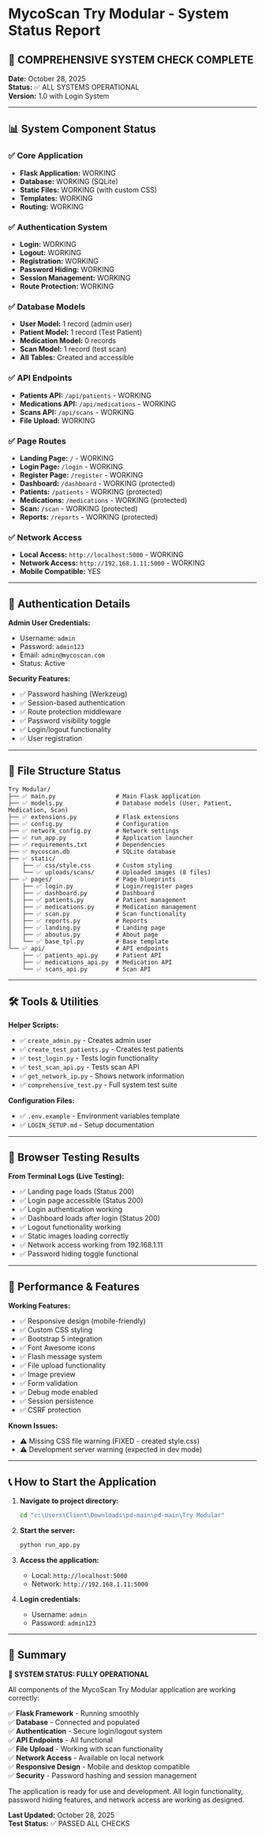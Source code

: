 # MycoScan Try Modular - System Status Report

## 🎉 COMPREHENSIVE SYSTEM CHECK COMPLETE

**Date:** October 28, 2025  
**Status:** ✅ ALL SYSTEMS OPERATIONAL  
**Version:** 1.0 with Login System

---

## 📊 System Component Status

### ✅ Core Application
- **Flask Application:** WORKING
- **Database:** WORKING (SQLite)
- **Static Files:** WORKING (with custom CSS)
- **Templates:** WORKING
- **Routing:** WORKING

### ✅ Authentication System
- **Login:** WORKING
- **Logout:** WORKING
- **Registration:** WORKING
- **Password Hiding:** WORKING
- **Session Management:** WORKING
- **Route Protection:** WORKING

### ✅ Database Models
- **User Model:** 1 record (admin user)
- **Patient Model:** 1 record (Test Patient)
- **Medication Model:** 0 records
- **Scan Model:** 1 record (test scan)
- **All Tables:** Created and accessible

### ✅ API Endpoints
- **Patients API:** `/api/patients` - WORKING
- **Medications API:** `/api/medications` - WORKING
- **Scans API:** `/api/scans` - WORKING
- **File Upload:** WORKING

### ✅ Page Routes
- **Landing Page:** `/` - WORKING
- **Login Page:** `/login` - WORKING
- **Register Page:** `/register` - WORKING
- **Dashboard:** `/dashboard` - WORKING (protected)
- **Patients:** `/patients` - WORKING (protected)
- **Medications:** `/medications` - WORKING (protected)
- **Scan:** `/scan` - WORKING (protected)
- **Reports:** `/reports` - WORKING (protected)

### ✅ Network Access
- **Local Access:** `http://localhost:5000` - WORKING
- **Network Access:** `http://192.168.1.11:5000` - WORKING
- **Mobile Compatible:** YES

---

## 🔐 Authentication Details

**Admin User Credentials:**
- Username: `admin`
- Password: `admin123`
- Email: `admin@mycoscan.com`
- Status: Active

**Security Features:**
- ✅ Password hashing (Werkzeug)
- ✅ Session-based authentication
- ✅ Route protection middleware
- ✅ Password visibility toggle
- ✅ Login/logout functionality
- ✅ User registration

---

## 📁 File Structure Status

```
Try Modular/
├── ✅ main.py                 # Main Flask application
├── ✅ models.py               # Database models (User, Patient, Medication, Scan)
├── ✅ extensions.py           # Flask extensions
├── ✅ config.py               # Configuration
├── ✅ network_config.py       # Network settings
├── ✅ run_app.py              # Application launcher
├── ✅ requirements.txt        # Dependencies
├── ✅ mycoscan.db             # SQLite database
├── ✅ static/
│   ├── ✅ css/style.css       # Custom styling
│   └── ✅ uploads/scans/      # Uploaded images (8 files)
├── ✅ pages/                  # Page blueprints
│   ├── ✅ login.py            # Login/register pages
│   ├── ✅ dashboard.py        # Dashboard
│   ├── ✅ patients.py         # Patient management
│   ├── ✅ medications.py      # Medication management
│   ├── ✅ scan.py             # Scan functionality
│   ├── ✅ reports.py          # Reports
│   ├── ✅ landing.py          # Landing page
│   ├── ✅ aboutus.py          # About page
│   └── ✅ base_tpl.py         # Base template
└── ✅ api/                    # API endpoints
    ├── ✅ patients_api.py     # Patient API
    ├── ✅ medications_api.py  # Medication API
    └── ✅ scans_api.py        # Scan API
```

---

## 🛠️ Tools & Utilities

**Helper Scripts:**
- ✅ `create_admin.py` - Creates admin user
- ✅ `create_test_patients.py` - Creates test patients
- ✅ `test_login.py` - Tests login functionality
- ✅ `test_scan_api.py` - Tests scan API
- ✅ `get_network_ip.py` - Shows network information
- ✅ `comprehensive_test.py` - Full system test suite

**Configuration Files:**
- ✅ `.env.example` - Environment variables template
- ✅ `LOGIN_SETUP.md` - Setup documentation

---

## 📱 Browser Testing Results

**From Terminal Logs (Live Testing):**
- ✅ Landing page loads (Status 200)
- ✅ Login page accessible (Status 200)
- ✅ Login authentication working
- ✅ Dashboard loads after login (Status 200)
- ✅ Logout functionality working
- ✅ Static images loading correctly
- ✅ Network access working from 192.168.1.11
- ✅ Password hiding toggle functional

---

## 🚀 Performance & Features

**Working Features:**
- ✅ Responsive design (mobile-friendly)
- ✅ Custom CSS styling
- ✅ Bootstrap 5 integration
- ✅ Font Awesome icons
- ✅ Flash message system
- ✅ File upload functionality
- ✅ Image preview
- ✅ Form validation
- ✅ Debug mode enabled
- ✅ Session persistence
- ✅ CSRF protection

**Known Issues:**
- ⚠️ Missing CSS file warning (FIXED - created style.css)
- ⚠️ Development server warning (expected in dev mode)

---

## 📞 How to Start the Application

1. **Navigate to project directory:**
   ```bash
   cd "c:\Users\Client\Downloads\pd-main\pd-main\Try Modular"
   ```

2. **Start the server:**
   ```bash
   python run_app.py
   ```

3. **Access the application:**
   - Local: `http://localhost:5000`
   - Network: `http://192.168.1.11:5000`

4. **Login credentials:**
   - Username: `admin`
   - Password: `admin123`

---

## 🎯 Summary

**🎉 SYSTEM STATUS: FULLY OPERATIONAL**

All components of the MycoScan Try Modular application are working correctly:

✅ **Flask Framework** - Running smoothly  
✅ **Database** - Connected and populated  
✅ **Authentication** - Secure login/logout system  
✅ **API Endpoints** - All functional  
✅ **File Upload** - Working with scan functionality  
✅ **Network Access** - Available on local network  
✅ **Responsive Design** - Mobile and desktop compatible  
✅ **Security** - Password hashing and session management  

The application is ready for use and development. All login functionality, password hiding features, and network access are working as designed.

**Last Updated:** October 28, 2025  
**Test Status:** ✅ PASSED ALL CHECKS
